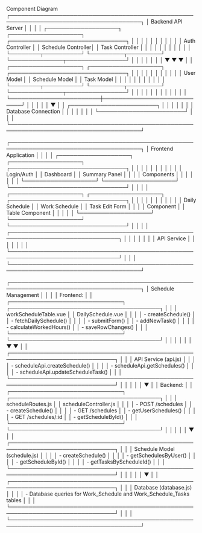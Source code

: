 Component Diagram
┌─────────────────────────────────────────────────────────────────────────────────────┐
│                               Backend API Server                                    │
│                                                                                     │
│  ┌───────────────────┐   ┌───────────────────┐   ┌───────────────────────────────┐  │
│  │                   │   │                   │   │                               │  │
│  │  Auth Controller  │   │ Schedule Controller│  │         Task Controller       │  │
│  │                   │   │                   │   │                               │  │
│  └────────┬──────────┘   └─────────┬─────────┘   └──────────────┬────────────────┘  │
│           │                        │                            │                   │
│           ▼                        ▼                            ▼                   │
│  ┌───────────────────┐   ┌───────────────────┐   ┌───────────────────────────────┐  │
│  │                   │   │                   │   │                               │  │
│  │    User Model     │   │  Schedule Model   │   │          Task Model           │  │
│  │                   │   │                   │   │                               │  │
│  └────────┬──────────┘   └─────────┬─────────┘   └──────────────┬────────────────┘  │
│           │                        │                            │                   │
│           │                        │                            │                   │
│           └────────────────────────┼────────────────────────────┘                   │
│                                    │                                                │
│                                    ▼                                                │
│                         ┌───────────────────────┐                                   │
│                         │                       │                                   │
│                         │  Database Connection  │                                   │
│                         │                       │                                   │
│                         └───────────────────────┘                                   │
│                                                                                     │
└─────────────────────────────────────────────────────────────────────────────────────┘




┌─────────────────────────────────────────────────────────────────────────────────────┐
│                                Frontend Application                                 │
│                                                                                     │
│  ┌───────────────────┐   ┌───────────────────┐   ┌───────────────────────────────┐  │
│  │                   │   │                   │   │                               │  │
│  │   Login/Auth      │   │     Dashboard     │   │        Summary Panel          │  │
│  │   Components      │   │                   │   │                               │  │
│  └───────────────────┘   └───────────────────┘   └───────────────────────────────┘  │
│                                                                                     │
│  ┌───────────────────┐   ┌───────────────────┐   ┌───────────────────────────────┐  │
│  │                   │   │                   │   │                               │  │
│  │  Daily Schedule   │   │ Work Schedule     │   │       Task Edit Form          │  │
│  │  Component        │   │ Table Component   │   │                               │  │
│  └───────────────────┘   └───────────────────┘   └───────────────────────────────┘  │
│                                                                                     │
│  ┌───────────────────────────────────────────────────────────────────────────────┐  │
│  │                                                                               │  │
│  │                               API Service                                     │  │
│  │                                                                               │  │
│  └───────────────────────────────────────────────────────────────────────────────┘  │
│                                                                                     │
└─────────────────────────────────────────────────────────────────────────────────────┘




┌─────────────────────────────────────────────────────────────────────────────────────┐
│                             Schedule Management                                     │
│                                                                                     │
│  Frontend:                                                                          │
│  ┌──────────────────────────────┐     ┌────────────────────────────────────────┐   │
│  │ workScheduleTable.vue        │     │ DailySchedule.vue                      │   │
│  │ - createSchedule()           │     │ - fetchDailySchedule()                 │   │
│  │ - submitForm()               │     │ - addNewTask()                         │   │
│  │ - calculateWorkedHours()     │     │ - saveRowChanges()                     │   │
│  └──────────────────────────────┘     └────────────────────────────────────────┘   │
│              │                                           │                          │
│              ▼                                           ▼                          │
│  ┌──────────────────────────────────────────────────────────────────────────────┐  │
│  │ API Service (api.js)                                                         │  │
│  │ - scheduleApi.createSchedule()                                               │  │
│  │ - scheduleApi.getSchedules()                                                 │  │
│  │ - scheduleApi.updateScheduleTask()                                           │  │
│  └──────────────────────────────────────────────────────────────────────────────┘  │
│                                      │                                              │
│                                      ▼                                              │
│  Backend:                                                                           │
│  ┌──────────────────────────────┐     ┌────────────────────────────────────────┐   │
│  │ scheduleRoutes.js            │     │ scheduleController.js                  │   │
│  │ - POST /schedules            │     │ - createSchedule()                     │   │
│  │ - GET /schedules             │     │ - getUserSchedules()                   │   │
│  │ - GET /schedules/:id         │     │ - getScheduleById()                    │   │
│  └──────────────────────────────┘     └────────────────────────────────────────┘   │
│                                                         │                           │
│                                                         ▼                           │
│  ┌──────────────────────────────────────────────────────────────────────────────┐  │
│  │ Schedule Model (schedule.js)                                                 │  │
│  │ - createSchedule()                                                           │  │
│  │ - getSchedulesByUser()                                                       │  │
│  │ - getScheduleById()                                                          │  │
│  │ - getTasksByScheduleId()                                                     │  │
│  └──────────────────────────────────────────────────────────────────────────────┘  │
│                                      │                                              │
│                                      ▼                                              │
│  ┌──────────────────────────────────────────────────────────────────────────────┐  │
│  │ Database (database.js)                                                       │  │
│  │ - Database queries for Work_Schedule and Work_Schedule_Tasks tables          │  │
│  └──────────────────────────────────────────────────────────────────────────────┘  │
│                                                                                     │
└─────────────────────────────────────────────────────────────────────────────────────┘
